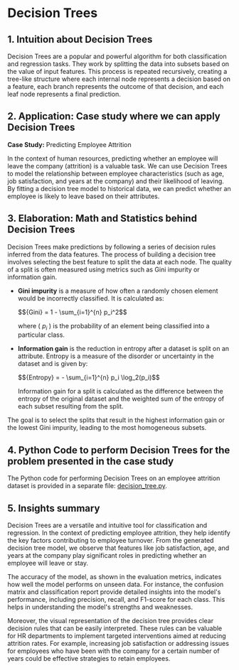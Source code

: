 # Decision Trees

## 1. Intuition about Decision Trees
Decision Trees are a popular and powerful algorithm for both classification and regression tasks. They work by splitting the data into subsets based on the value of input features. This process is repeated recursively, creating a tree-like structure where each internal node represents a decision based on a feature, each branch represents the outcome of that decision, and each leaf node represents a final prediction.

## 2. Application: Case study where we can apply Decision Trees
**Case Study:** Predicting Employee Attrition

In the context of human resources, predicting whether an employee will leave the company (attrition) is a valuable task. We can use Decision Trees to model the relationship between employee characteristics (such as age, job satisfaction, and years at the company) and their likelihood of leaving. By fitting a decision tree model to historical data, we can predict whether an employee is likely to leave based on their attributes.

## 3. Elaboration: Math and Statistics behind Decision Trees
Decision Trees make predictions by following a series of decision rules inferred from the data features. The process of building a decision tree involves selecting the best feature to split the data at each node. The quality of a split is often measured using metrics such as Gini impurity or information gain.

- **Gini impurity** is a measure of how often a randomly chosen element would be incorrectly classified. It is calculated as:
  
 
  \$${Gini} = 1 - \sum_{i=1}^{n} p_i^2$$
 

  where \( $p_i$ \) is the probability of an element being classified into a particular class.

- **Information gain** is the reduction in entropy after a dataset is split on an attribute. Entropy is a measure of the disorder or uncertainty in the dataset and is given by:

 
  \$${Entropy} = - \sum_{i=1}^{n} p_i \log_2(p_i)$$
 

  Information gain for a split is calculated as the difference between the entropy of the original dataset and the weighted sum of the entropy of each subset resulting from the split.

The goal is to select the splits that result in the highest information gain or the lowest Gini impurity, leading to the most homogeneous subsets.

## 4. Python Code to perform Decision Trees for the problem presented in the case study
The Python code for performing Decision Trees on an employee attrition dataset is provided in a separate file: [decision_tree.py](./decision_tree.py).

## 5. Insights summary
Decision Trees are a versatile and intuitive tool for classification and regression. In the context of predicting employee attrition, they help identify the key factors contributing to employee turnover. From the generated decision tree model, we observe that features like job satisfaction, age, and years at the company play significant roles in predicting whether an employee will leave or stay.

The accuracy of the model, as shown in the evaluation metrics, indicates how well the model performs on unseen data. For instance, the confusion matrix and classification report provide detailed insights into the model's performance, including precision, recall, and F1-score for each class. This helps in understanding the model's strengths and weaknesses.

Moreover, the visual representation of the decision tree provides clear decision rules that can be easily interpreted. These rules can be valuable for HR departments to implement targeted interventions aimed at reducing attrition rates. For example, increasing job satisfaction or addressing issues for employees who have been with the company for a certain number of years could be effective strategies to retain employees.
